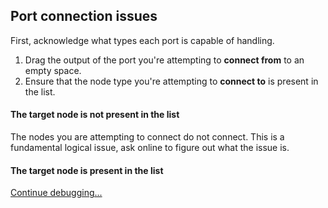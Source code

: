 ## Port connection issues
First, acknowledge what types each port is capable of handling.  
1. Drag the output of the port you're attempting to **connect from** to an empty space.  
2. Ensure that the node type you're attempting to **connect to** is present in the list.  

#### The target node is **not** present in the list
The nodes you are attempting to connect do not connect. This is a fundamental logical issue, ask online to figure out what the issue is.
#### The target node is present in the list
[Continue debugging...](Vert%20Frag.md)